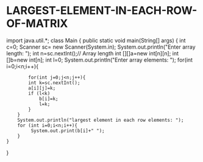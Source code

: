 # LARGEST-ELEMENT-IN-EACH-ROW-OF-MATRIX
import java.util.*;
class Main {
    public static void main(String[] args) {
        int c=0;
        Scanner sc= new Scanner(System.in);
          System.out.println("Enter array length: ");
        int n=sc.nextInt();// Array length
         int [][]a=new int[n][n];
         int []b=new int[n];
         int l=0;
         System.out.println("Enter array elements: ");
        for(int i=0;i<n;i++){
            
            for(int j=0;j<n;j++){
            int k=sc.nextInt();
            a[i][j]=k;
            if (l<k)
                b[i]=k;
                l=k;
            }
        }
        System.out.println("largest element in each row elements: ");
        for (int i=0;i<n;i++){
             System.out.print(b[i]+" ");
        }
    }
}
